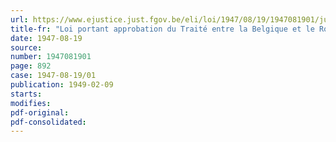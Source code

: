 ```yaml
---
url: https://www.ejustice.just.fgov.be/eli/loi/1947/08/19/1947081901/justel
title-fr: "Loi portant approbation du Traité entre la Belgique et le Royaume-Uni de Grande-Bretagne et d'Irlande du Nord relatif au statut et aux facilites à accorder en Belgique aux forces sous le Haut-Commandement britannique participant à l'occupation de l'Allemagne et de l'Autriche, signé à Bruxelles le 11 mars 1946"
date: 1947-08-19
source:
number: 1947081901
page: 892
case: 1947-08-19/01
publication: 1949-02-09
starts:
modifies:
pdf-original:
pdf-consolidated:
---
```


